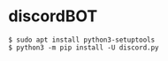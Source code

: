 # discordBOT


```
$ sudo apt install python3-setuptools
$ python3 -m pip install -U discord.py
```
